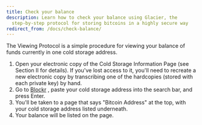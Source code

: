 ```yaml
---
title: Check your balance
description: Learn how to check your balance using Glacier, the
  step-by-step protocol for storing bitcoins in a highly secure way
redirect_from: /docs/check-balance/
---
```


The Viewing Protocol is a simple procedure for viewing your balance of funds
currently in one cold storage address.

1. Open your electronic copy of the
<span class="warning">Cold Storage Information Page</span> (see Section II
for details). If you've lost access to it, you'll need to recreate a new
electronic copy by transcribing one of the hardcopies (stored with each private
key) by hand.
2. Go to [Blockr](https://www.coinbase.com/) , paste your
<span class="warning">cold storage address</span> into the search bar, and
press Enter.
3. You'll be taken to a page that says "Bitcoin Address" at the top, with your
<span class="warning">cold storage address</span> listed underneath.
4. Your balance will be listed on the page.
